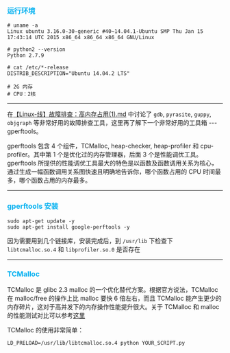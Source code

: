 ### <font color=#00b0f0>运行环境</font>

```
# uname -a
Linux ubuntu 3.16.0-30-generic #40~14.04.1-Ubuntu SMP Thu Jan 15 17:43:14 UTC 2015 x86_64 x86_64 x86_64 GNU/Linux

# python2 --version
Python 2.7.9

# cat /etc/*-release
DISTRIB_DESCRIPTION="Ubuntu 14.04.2 LTS"

# 2G 内存
# CPU：2核
```

---

在[【Linux-线】故障排查：高内存占用(1).md](https://github.com/oooooxooooo/blog/blob/master/Linux/%E3%80%90Linux-%E7%BA%BF%E3%80%91%E6%95%85%E9%9A%9C%E6%8E%92%E6%9F%A5%EF%BC%9A%E9%AB%98%E5%86%85%E5%AD%98%E5%8D%A0%E7%94%A8(1).md)
中讨论了 `gdb`, `pyrasite`, `guppy`, `objgraph` 等非常好用的故障排查工具，这里再了解下一个非常好用的工具箱 --- gperftools。

gperftools 包含 4 个组件，TCMalloc, heap-checker, heap-profiler 和 cpu-profiler。其中第 1 个是优化过的内存管理器，后面 3 个是性能调优工具。gperftools 所提供的性能调优工具最大的特色是以函数及函数调用关系为核心，通过生成一幅函数调用关系图快速且明确地告诉你，哪个函数占用的 CPU 时间最多，哪个函数占用的内存最多。

---

### <font color=#00b0f0>gperftools 安装</font>

```
sudo apt-get update -y
sudo apt-get install google-perftools -y
```

因为需要用到几个链接库，安装完成后，到 `/usr/lib` 下检查下 `libtcmalloc.so.4` 和 `libprofiler.so.0` 是否存在

---

### <font color=#00b0f0>TCMalloc</font>

TCMalloc 是 glibc 2.3 malloc 的一个优化替代方案。根据官方说法，TCMalloc 在 malloc/free 的操作上比 malloc 要快 6 倍左右，而且 TCMalloc 能产生更少的内存碎片，这对于高并发下的内存操作性能提升很大。关于 TCMalloc 和 malloc 的性能测试对比可以参考[这里](https://gperftools.github.io/gperftools/tcmalloc.html)

TCMalloc 的使用非常简单：

```
LD_PRELOAD=/usr/lib/libtcmalloc.so.4 python YOUR_SCRIPT.py
```














